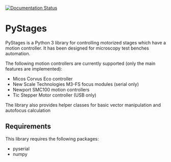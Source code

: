 [![Documentation Status](https://readthedocs.org/projects/pystages/badge/?version=latest)](https://pystages.readthedocs.io/en/latest/?badge=latest)

# PyStages

PyStages is a Python 3 library for controlling motorized stages which have a
motion controller. It has been designed for microscopy test benches automation.

The following motion controllers are currently supported (only the main features
are implemented):

- Micos Corvus Eco controller
- New Scale Technologies M3-FS focus modules (serial only)
- Newport SMC100 motion controllers
- Tic Stepper Motor controller (USB only)

The library also provides helper classes for basic vector manipulation and 
autofocus calculation

## Requirements

This library requires the following packages:
- pyserial
- numpy

